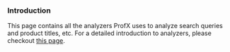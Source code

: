 ### Introduction

This page contains all the analyzers ProfX uses to analyze search queries and
product titles, etc. For a detailed introduction to analyzers, please checkout
[this page](https://www.elastic.co/guide/en/elasticsearch/guide/current/languages.html).
